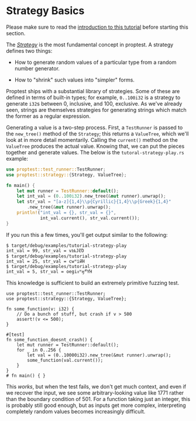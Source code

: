 # Strategy Basics

Please make sure to read the [introduction to this tutorial](index.md) before
starting this section.

The [_Strategy_](strategy/trait.Strategy.html) is the most fundamental
concept in proptest. A strategy defines two things:

- How to generate random values of a particular type from a random number
generator.

- How to "shrink" such values into "simpler" forms.

Proptest ships with a substantial library of strategies. Some of these are
defined in terms of built-in types; for example, `0..100i32` is a strategy
to generate `i32`s between 0, inclusive, and 100, exclusive. As we've
already seen, strings are themselves strategies for generating strings
which match the former as a regular expression.

Generating a value is a two-step process. First, a `TestRunner` is passed
to the `new_tree()` method of the `Strategy`; this returns a `ValueTree`,
which we'll look at in more detail momentarily. Calling the `current()`
method on the `ValueTree` produces the actual value. Knowing that, we can
put the pieces together and generate values. The below is the
`tutoral-strategy-play.rs` example:

```rust
use proptest::test_runner::TestRunner;
use proptest::strategy::{Strategy, ValueTree};

fn main() {
    let mut runner = TestRunner::default();
    let int_val = (0..100i32).new_tree(&mut runner).unwrap();
    let str_val = "[a-z]{1,4}\\p{Cyrillic}{1,4}\\p{Greek}{1,4}"
        .new_tree(&mut runner).unwrap();
    println!("int_val = {}, str_val = {}",
             int_val.current(), str_val.current());
}
```

If you run this a few times, you'll get output similar to the following:

```text
$ target/debug/examples/tutorial-strategy-play
int_val = 99, str_val = vѨͿἕΌ
$ target/debug/examples/tutorial-strategy-play
int_val = 25, str_val = cwᵸійΉ
$ target/debug/examples/tutorial-strategy-play
int_val = 5, str_val = oegiᴫᵸӈᵸὛΉ
```

This knowledge is sufficient to build an extremely primitive fuzzing test.

```rust,no_run
use proptest::test_runner::TestRunner;
use proptest::strategy::{Strategy, ValueTree};

fn some_function(v: i32) {
    // Do a bunch of stuff, but crash if v > 500
    assert!(v <= 500);
}

#[test]
fn some_function_doesnt_crash() {
    let mut runner = TestRunner::default();
    for _ in 0..256 {
        let val = (0..10000i32).new_tree(&mut runner).unwrap();
        some_function(val.current());
    }
}
# fn main() { }
```

This _works_, but when the test fails, we don't get much context, and even
if we recover the input, we see some arbitrary-looking value like 1771
rather than the boundary condition of 501. For a function taking just an
integer, this is probably still good enough, but as inputs get more
complex, interpreting completely random values becomes increasingly
difficult.
